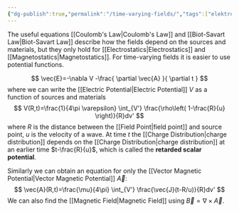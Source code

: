 ```yaml
---
{"dg-publish":true,"permalink":"/time-varying-fields/","tags":["elektromagnetiskfältteori"]}
---
```


The useful equations [[Coulomb's Law\|Coulomb's Law]] and [[Biot-Savart Law\|Biot-Savart Law]] describe how the fields depend on the sources and materials, but they only hold for [[Electrostatics\|Electrostatics]] and [[Magnetostatics\|Magnetostatics]]. For time-varying fields it is easier to use potential functions.

$$
\vec{E}=-\nabla V -\frac{ \partial \vec{A} }{ \partial t } 
$$
where we can write the [[Electric Potential\|Electric Potential]] $V$ as a function of sources and materials
$$
V(R,t)=\frac{1}{4\pi \varepsilon} \int_{V'} \frac{\rho\left( 1-\frac{R}{u} \right)}{R}dv' 
$$
where $R$ is the distance between the [[Field Point\|field point]] and source point, $u$ is the velocity of a wave. At time $t$ the [[Charge Distribution\|charge distribution]] depends on the [[Charge Distribution\|charge distribution]] at an earlier time $t-\frac{R}{u}$, which is called the **retarded scalar potential**.

Similarly we can obtain an equation for only the [[Vector Magnetic Potential\|Vector Magnetic Potential]] $\vec{A}$:
$$
\vec{A}(R,t)=\frac{\mu}{4\pi} \int_{V'} \frac{\vec{J}(t-R/u)}{R}dv'
$$
We can also find the [[Magnetic Field\|Magnetic Field]] using $\vec{B}=\nabla\times\vec{A}$.

